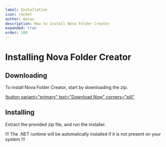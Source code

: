 ```yaml
---
label: Installation
icon: rocket
author: Aarav
description: How to install Nova Folder Creator
expanded: true
order: 100
---
```

# Installing Nova Folder Creator
## Downloading
To install Nova Folder Creator, start by downloading the zip.

[!button variant="primary" text="Download Now" corners="pill"](http://www.cipher.hattangadi.com/nova-folder-creator-cdn/download.html)

## Installing
Extract the provided zip file, and run the installer.

!!!
The .NET runtime will be automatically installed if it is not present on your system
!!!